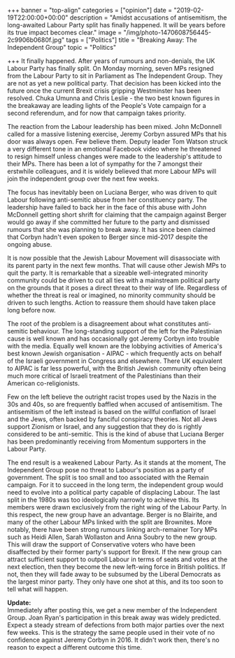 +++
banner = "top-align"
categories = ["opinion"]
date = "2019-02-19T22:00:00+00:00"
description = "Amidst accusations of antisemitism, the long-awaited Labour Party split has finally happened. It will be years before its true impact becomes clear."
image = "/img/photo-1470608756445-2c9906b0680f.jpg"
tags = ["Politics"]
title = "Breaking Away: The Independent Group"
topic = "Politics"

+++
It finally happened. After years of rumours and non-denials, the UK Labour Party has finally split. On Monday morning, seven MPs resigned from the Labour Party to sit in Parliament as The Independent Group. They are not as yet a new political party. That decision has been kicked into the future once the current Brexit crisis gripping Westminster has been resolved. Chuka Umunna and Chris Leslie - the two best known figures in the breakaway are leading lights of the People's Vote campaign for a second referendum, and for now that campaign takes priority.

The reaction from the Labour leadership has been mixed. John McDonnell called for a massive listening exercise, Jeremy Corbyn assured MPs that his door was always open. Few believe them. Deputy leader Tom Watson struck a very different tone in an emotional Facebook video where he threatened to resign himself unless changes were made to the leadership's attitude to their MPs. There has been a lot of sympathy for the 7 amongst their erstwhile colleagues, and it is widely believed that more Labour MPs will join the independent group over the next few weeks.

The focus has inevitably been on Luciana Berger, who was driven to quit Labour following anti-semitic abuse from her constituency party. The leadership have failed to back her in the face of this abuse with John McDonnell getting short shrift for claiming that the campaign against Berger would go away if she committed her future to the party and dismissed rumours that she was planning to break away. It has since been claimed that Corbyn hadn't even spoken to Berger since mid-2017 despite the ongoing abuse.

It is now possible that the Jewish Labour Movement will disassociate with its parent party in the next few months. That will cause other Jewish MPs to quit the party. It is remarkable that a sizeable well-integrated minority community could be driven to cut all ties with a mainstream political party on the grounds that it poses a direct threat to their way of life. Regardless of whether the threat is real or imagined, no minority community should be driven to such lengths. Action to reassure them should have taken place long before now.

The root of the problem is a disagreement about what constitutes anti-semitic behaviour. The long-standing support of the left for the Palestinian cause is well known and has occasionally got Jeremy Corbyn into trouble with the media. Equally well known are the lobbying activities of America's best known Jewish organisation - AIPAC - which frequently acts on behalf of the Israeli government in Congress and elsewhere. There UK equivalent to AIPAC is far less powerful, with the British Jewish community often being much more critical of Israeli treatment of the Palestinians than their American co-religionists.

Few on the left believe the outright racist tropes used by the Nazis in the 30s and 40s, so are frequently baffled when accused of antisemitism. The antisemitism of the left instead is based on the willful conflation of Israel and the Jews, often backed by fanciful conspiracy theories. Not all Jews support Zionism or Israel, and any suggestion that they do is rightly considered to be anti-semitic. This is the kind of abuse that Luciana Berger has been predominantly receiving from Momentum supporters in the Labour Party.

The end result is a weakened Labour Party. As it stands at the moment, The Independent Group pose no threat to Labour's position as a party of government. The split is too small and too associated with the Remain campaign. For it to succeed in the long term, the independent group would need to evolve into a political party capable of displacing Labour. The last split in the 1980s was too ideologically narrowly to achieve this. Its members were drawn exclusively from the right wing of the Labour Party. In this respect, the new group have an advantage. Berger is no Blairite, and many of the other Labour MPs linked with the split are Brownites. More notably, there have been strong rumours linking arch-remainer Tory MPs such as Heidi Allen, Sarah Wollaston and Anna Soubry to the new group. This will draw the support of Conservative voters who have been disaffected by their former party's support for Brexit. If the new group can attract sufficient support to outpoll Labour in terms of seats and votes at the next election, then they become the new left-wing force in British politics. If not, then they will fade away to be subsumed by the Liberal Democrats as the largest minor party. They only have one shot at this, and its too soon to tell what will happen.

**Update:**   
Immediately after posting this, we get a new member of the Independent Group. Joan Ryan's participation in this break away was widely predicted. Expect a steady stream of defections from both major parties over the next few weeks. This is the strategy the same people used in their vote of no confidence against Jeremy Corbyn in 2016. It didn't work then, there's no reason to expect a different outcome this time.